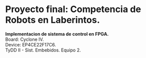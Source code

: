 # Proyecto final: Competencia de Robots en Laberintos.

**Implementacion de sistema de control en FPGA.**  
Board: Cyclone IV.  
Device: EP4CE22F17C6.  
TyDD II - Sist. Embebidos. Equipo 2.

